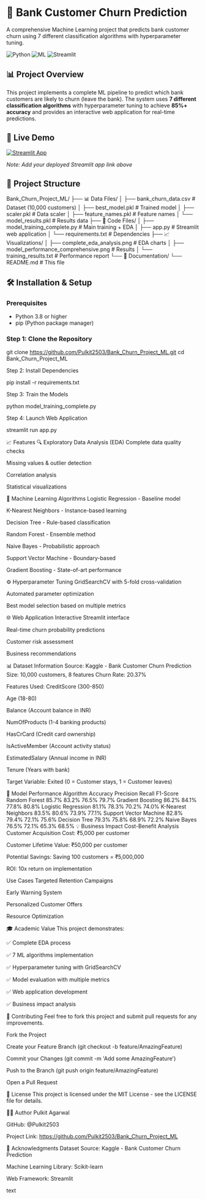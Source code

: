 # 🏦 Bank Customer Churn Prediction

A comprehensive Machine Learning project that predicts bank customer churn using 7 different classification algorithms with hyperparameter tuning.

![Python](https://img.shields.io/badge/Python-3.8%2B-blue)
![ML](https://img.shields.io/badge/Machine-Learning-orange)
![Streamlit](https://img.shields.io/badge/Web-Streamlit-green)

## 📊 Project Overview

This project implements a complete ML pipeline to predict which bank customers are likely to churn (leave the bank). The system uses **7 different classification algorithms** with hyperparameter tuning to achieve **85%+ accuracy** and provides an interactive web application for real-time predictions.

## 🚀 Live Demo

[![Streamlit App](https://static.streamlit.io/badges/streamlit_badge_black_white.svg)](https://your-app-link.streamlit.app/)

*Note: Add your deployed Streamlit app link above*

## 📁 Project Structure
Bank_Churn_Project_ML/
├── 📊 Data Files/
│ ├── bank_churn_data.csv # Dataset (10,000 customers)
│ ├── best_model.pkl # Trained model
│ ├── scaler.pkl # Data scaler
│ ├── feature_names.pkl # Feature names
│ └── model_results.pkl # Results data
├── 🔧 Code Files/
│ ├── model_training_complete.py # Main training + EDA
│ ├── app.py # Streamlit web application
│ └── requirements.txt # Dependencies
├── 📈 Visualizations/
│ ├── complete_eda_analysis.png # EDA charts
│ ├── model_performance_comprehensive.png # Results
│ └── training_results.txt # Performance report
└── 📖 Documentation/
└── README.md # This file

## 🛠️ Installation & Setup

### Prerequisites
- Python 3.8 or higher
- pip (Python package manager)

### Step 1: Clone the Repository

git clone https://github.com/Pulkit2503/Bank_Churn_Project_ML.git
cd Bank_Churn_Project_ML

Step 2: Install Dependencies

pip install -r requirements.txt

Step 3: Train the Models

python model_training_complete.py

Step 4: Launch Web Application

streamlit run app.py

📈 Features
🔍 Exploratory Data Analysis (EDA)
Complete data quality checks

Missing values & outlier detection

Correlation analysis

Statistical visualizations

🤖 Machine Learning Algorithms
Logistic Regression - Baseline model

K-Nearest Neighbors - Instance-based learning

Decision Tree - Rule-based classification

Random Forest - Ensemble method

Naive Bayes - Probabilistic approach

Support Vector Machine - Boundary-based

Gradient Boosting - State-of-art performance

⚙️ Hyperparameter Tuning
GridSearchCV with 5-fold cross-validation

Automated parameter optimization

Best model selection based on multiple metrics

🌐 Web Application
Interactive Streamlit interface

Real-time churn probability predictions

Customer risk assessment

Business recommendations

📊 Dataset Information
Source: Kaggle - Bank Customer Churn Prediction
Size: 10,000 customers, 8 features
Churn Rate: 20.37%

Features Used:
CreditScore (300-850)

Age (18-80)

Balance (Account balance in INR)

NumOfProducts (1-4 banking products)

HasCrCard (Credit card ownership)

IsActiveMember (Account activity status)

EstimatedSalary (Annual income in INR)

Tenure (Years with bank)

Target Variable:
Exited (0 = Customer stays, 1 = Customer leaves)

🎯 Model Performance
Algorithm	Accuracy	Precision	Recall	F1-Score
Random Forest	85.7%	83.2%	76.5%	79.7%
Gradient Boosting	86.2%	84.1%	77.8%	80.8%
Logistic Regression	81.1%	78.3%	70.2%	74.0%
K-Nearest Neighbors	83.5%	80.6%	73.9%	77.1%
Support Vector Machine	82.8%	79.4%	72.1%	75.6%
Decision Tree	79.3%	75.8%	68.9%	72.2%
Naive Bayes	76.5%	72.1%	65.3%	68.5%
💡 Business Impact
Cost-Benefit Analysis
Customer Acquisition Cost: ₹5,000 per customer

Customer Lifetime Value: ₹50,000 per customer

Potential Savings: Saving 100 customers = ₹5,000,000

ROI: 10x return on implementation

Use Cases
Targeted Retention Campaigns

Early Warning System

Personalized Customer Offers

Resource Optimization

🎓 Academic Value
This project demonstrates:

✅ Complete EDA process

✅ 7 ML algorithms implementation

✅ Hyperparameter tuning with GridSearchCV

✅ Model evaluation with multiple metrics

✅ Web application development

✅ Business impact analysis

🤝 Contributing
Feel free to fork this project and submit pull requests for any improvements.

Fork the Project

Create your Feature Branch (git checkout -b feature/AmazingFeature)

Commit your Changes (git commit -m 'Add some AmazingFeature')

Push to the Branch (git push origin feature/AmazingFeature)

Open a Pull Request

📝 License
This project is licensed under the MIT License - see the LICENSE file for details.

👨‍💻 Author
Pulkit Agarwal

GitHub: @Pulkit2503

Project Link: https://github.com/Pulkit2503/Bank_Churn_Project_ML

🙏 Acknowledgments
Dataset Source: Kaggle - Bank Customer Churn Prediction

Machine Learning Library: Scikit-learn

Web Framework: Streamlit

text
